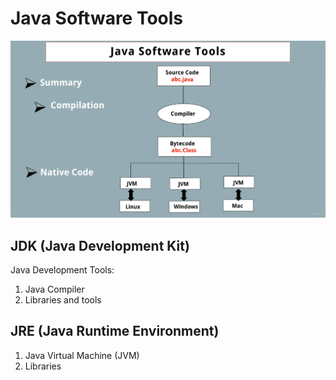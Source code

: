 # Java Software Tools

![Diagram Java Software Tools](images/jst.png)

## JDK (Java Development Kit)

Java Development Tools:

1. Java Compiler
2. Libraries and tools

## JRE (Java Runtime Environment)

1. Java Virtual Machine (JVM)
2. Libraries